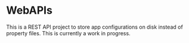 # WebAPIs
This is a REST API project to store app configurations on disk instead of property files. This is currently a work in progress. 
